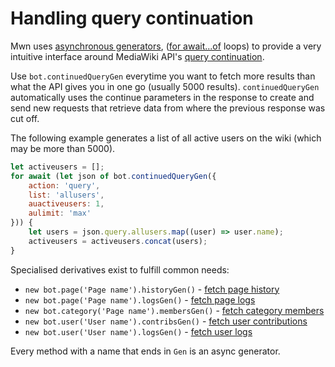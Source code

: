# Handling query continuation

Mwn uses [asynchronous generators](https://javascript.info/async-iterators-generators), ([for await...of](https://developer.mozilla.org/en-US/docs/Web/JavaScript/Reference/Statements/for-await...of) loops) to provide a very intuitive interface around MediaWiki API's [query continuation](https://www.mediawiki.org/wiki/API:Query#Example_4:_Continuing_queries).

Use `bot.continuedQueryGen` everytime you want to fetch more results than what the API gives you in one go (usually 5000 results). `continuedQueryGen` automatically uses the continue parameters in the response to create and send new requests that retrieve data from where the previous response was cut off.

The following example generates a list of all active users on the wiki (which may be more than 5000).

```js
let activeusers = [];
for await (let json of bot.continuedQueryGen({
	action: 'query',
	list: 'allusers',
	auactiveusers: 1,
	aulimit: 'max'
})) {
	let users = json.query.allusers.map((user) => user.name);
	activeusers = activeusers.concat(users);
}
```

Specialised derivatives exist to fulfill common needs:

- `new bot.page('Page name').historyGen()` - [fetch page history](https://mwn.toolforge.org/docs/api/interfaces/mwnpage.html#historygen)
- `new bot.page('Page name').logsGen()` - [fetch page logs](https://mwn.toolforge.org/docs/api/interfaces/mwnpage.html#logsgen)
- `new bot.category('Page name').membersGen()` - [fetch category members](https://mwn.toolforge.org/docs/api/interfaces/mwncategory.html#membersgen)
- `new bot.user('User name').contribsGen()` - [fetch user contributions](https://mwn.toolforge.org/docs/api/interfaces/mwnuser.html#contribsgen)
- `new bot.user('User name').logsGen()` - [fetch user logs](https://mwn.toolforge.org/docs/api/interfaces/mwnuser.html#logsgen)

Every method with a name that ends in `Gen` is an async generator.
